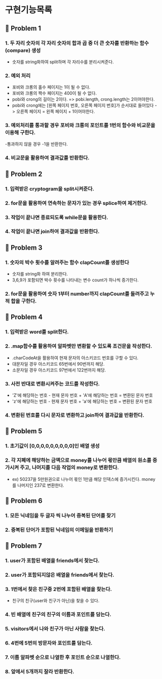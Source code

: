# 구현기능목록

## 🚀 Problem 1

### 1. 두 자리 숫자의 각 자리 숫자의 합과 곱 중 더 큰 숫자를 반환하는 함수(compare) 생성

- 숫자를 string화하여 split하며 각 자리수를 분리시켜준다.

### 2. 예외 처리

- 포비와 크롱의 홀수 페이지는 1이 될 수 없다.
- 포비와 크롱의 짝수 페이지는 400이 될 수 없다.
- pobi와 crong의 길이는 2이다. => pobi.length, crong.length는 2이어야한다.
- pobi와 crong에는 [왼쪽 페이지 번호, 오른쪽 페이지 번호]가 순서대로 들어있다 -> 오른쪽 페이지 = 왼쪽 페이지 + 1이어야한다.

### 3. 예외처리를 통과할 경우 포비와 크롱의 포인트를 1번의 함수와 비교문을 이용해 구한다.

-통과하지 않을 경우 -1을 반환한다.

### 4. 비교문을 활용하여 결과값를 반환한다.

## 🚀 Problem 2

### 1. 입력받은 cryptogram을 split시켜준다.

### 2. for문을 활용하여 연속하는 문자가 있는 경우 splice하여 제거한다.

### 3. 작업이 끝나면 종료되도록 while문을 활용한다.

### 4. 작업이 끝나면 join하여 결과값을 반환한다.

## 🚀 Problem 3

### 1. 숫자의 박수 횟수를 알려주는 함수 clapCount를 생성한다

- 숫자를 string화 하여 분리한다.
- 3,6,9가 포함되면 박수 횟수를 나타내는 변수 count가 하나씩 증가한다.

### 2. for문을 활용하여 숫자 1부터 number까지 clapCount를 돌려주고 누적 합을 구한다.

## 🚀 Problem 4

### 1. 입력받은 word를 split한다.

### 2. .map함수를 활용하여 알파벳만 변환할 수 있도록 조건문을 작성한다.

- .charCodeAt을 활용하여 현재 문자의 아스키코드 번호를 구할 수 있다.
- 대문자일 경우 아스키코드 65번에서 90번까지 해당.
- 소문자일 경우 아스키코드 97번에서 122번까지 해당.

### 3. 사전 반대로 변환시켜주는 코드를 작성한다.

- 'Z'에 해당하는 번호 - 현재 문자 번호 + 'A'에 해당하는 번호 = 변환된 문자 번호
- 'z'에 해당하는 번호 - 현재 문자 번호 + 'a'에 해당하는 번호 = 변환된 문자 번호

### 4. 변환된 번호를 다시 문자로 변환하고 join하여 결과값을 반환한다.

## 🚀 Problem 5

### 1. 초기값이 [0,0,0,0,0,0,0,0,0]인 배열 생성

### 2. 각 지폐에 해당하는 금액으로 money를 나누어 몫만큼 배열의 원소를 증가시켜 주고, 나머지를 다음 작업의 money로 변환한다.

- ex) 50237을 5만원권으로 나누어 몫인 1만큼 해당 인덱스에 증가시킨다. money를 나머지인 237로 변환한다.

## 🚀 Problem 6

### 1. 모든 닉네임을 두 글자 씩 나누어 중복된 단어를 찾기

### 2. 중복된 단어가 포함된 닉네임의 이메일을 반환하기

## 🚀 Problem 7

### 1. user가 포함된 배열을 friends에서 찾는다.

### 2. user가 포함되지않은 배열을 friends에서 찾는다.

### 3. 1번에서 찾은 친구중 2번에 포함된 배열을 찾는다.

- 친구의 친구(user와 친구가 아닌)을 찾을 수 있다.

### 4. 빈 배열에 친구의 친구의 이름과 포인트를 담는다.

### 5. visitors에서 나와 친구가 아닌 사람을 찾는다.

### 6. 4번에 5번의 방문자와 포인트를 담는다.

### 7. 이름 알파벳 순으로 나열한 후 포인트 순으로 나열한다.

### 8. 앞에서 5개까지 잘라 반환한다.
